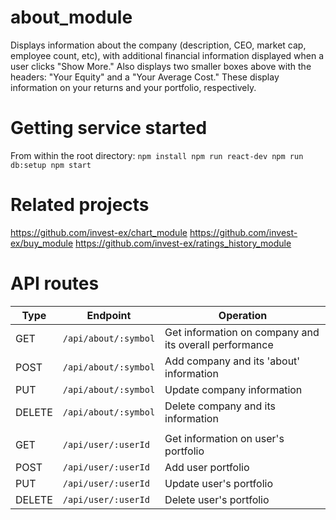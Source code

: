 # about_module
Displays information about the company (description, CEO, market cap, 
employee count, etc), with additional financial information displayed 
when a user clicks "Show More." Also displays two smaller boxes above 
with the headers: "Your Equity" and a "Your Average Cost." These display
information on your returns and your portfolio, respectively.

# Getting service started
From within the root directory:
``
npm install
npm run react-dev
npm run db:setup
npm start
``

# Related projects
https://github.com/invest-ex/chart_module
https://github.com/invest-ex/buy_module
https://github.com/invest-ex/ratings_history_module

# API routes

| Type   | Endpoint                       | Operation                                                    |
|--------|--------------------------------|--------------------------------------------------------------|
| GET    | `/api/about/:symbol`           | Get information on company and its overall performance       |
| POST   | `/api/about/:symbol`           | Add company and its 'about' information                      |
| PUT    | `/api/about/:symbol`           | Update company information                                   |
| DELETE | `/api/about/:symbol`           | Delete company and its information                           |
|        |                                |                                                              |
| GET    | `/api/user/:userId`            | Get information on user's portfolio                          |
| POST   | `/api/user/:userId`            | Add user portfolio                                           |
| PUT    | `/api/user/:userId`            | Update user's portfolio                                      |
| DELETE | `/api/user/:userId`            | Delete user's portfolio                                      |